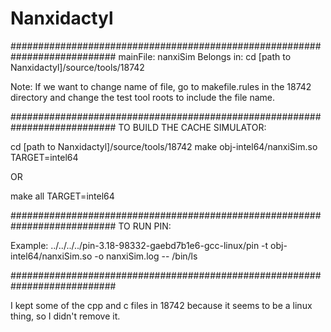 # Nanxidactyl

###########################################################################
mainFile: nanxiSim 
Belongs in: cd [path to Nanxidactyl]/source/tools/18742

Note: 
If we want to change name of file, go to makefile.rules in the 18742 directory and change the test tool roots to include the file name. 

###########################################################################
TO BUILD THE CACHE SIMULATOR:  

cd [path to Nanxidactyl]/source/tools/18742
make obj-intel64/nanxiSim.so TARGET=intel64

OR 

make all TARGET=intel64

###########################################################################
TO RUN PIN: 

Example: 
../../../../pin-3.18-98332-gaebd7b1e6-gcc-linux/pin -t obj-intel64/nanxiSim.so -o nanxiSim.log -- /bin/ls


###########################################################################

I kept some of the cpp and c files in 18742 because it seems to be a linux thing, so I didn't remove it. 

